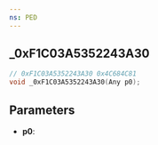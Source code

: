```yaml
---
ns: PED
---
```

## _0xF1C03A5352243A30

```c
// 0xF1C03A5352243A30 0x4C684C81
void _0xF1C03A5352243A30(Any p0);
```


## Parameters
* **p0**: 

